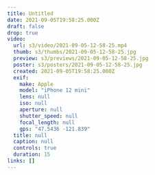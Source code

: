 ```yaml
---
title: Untitled
date: 2021-09-05T19:58:25.000Z
draft: false
drop: true
video:
  url: s3/video/2021-09-05-12-58-25.mp4
  thumb: s3/thumbs/2021-09-05-12-58-25.jpg
  preview: s3/previews/2021-09-05-12-58-25.jpg
  poster: s3/posters/2021-09-05-12-58-25.jpg
  created: 2021-09-05T19:58:25.000Z
  exif:
    make: Apple
    model: "iPhone 12 mini"
    lens: null
    iso: null
    aperture: null
    shutter_speed: null
    focal_length: null
    gps: "47.5436 -121.839"
  title: null
  caption: null
  controls: true
  duration: 15
links: []
---
```


